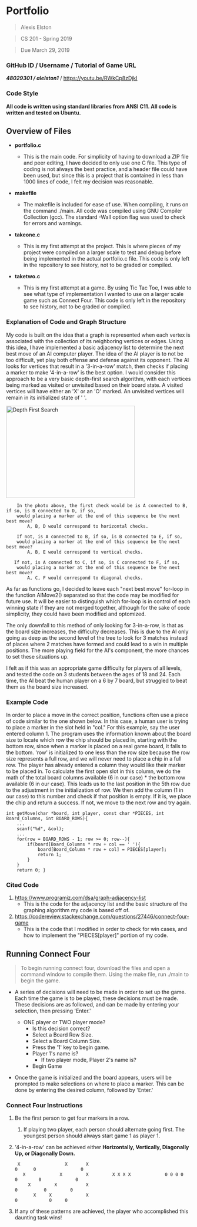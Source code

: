 # Portfolio
> Alexis Elston

> CS 201 - Spring 2019

> Due March 29, 2019

### GitHub ID / Username / Tutorial of Game URL
***48029301 / alelston1***  / https://youtu.be/RWkCp8zDjkI

### Code Style
**All code is written using standard libraries from ANSI C11. All code is written and tested on Ubuntu.**

## Overview of Files
- **portfolio.c**
  - This is the main code. For simplicity of having to download a ZIP file and peer editing, I have decided to only use one C file. This type of coding is not always the best practice, and a header file could have been used, but since this is a project that is contained in less than 1000 lines of code, I felt my decision was reasonable.

- **makefile**
  - The makefile is included for ease of use. When compiling, it runs on the command ./main. All code was compiled using GNU Compiler Collection (gcc). The standard -Wall option flag was used to check for errors and warnings.

- **takeone.c**
  - This is my first attempt at the project. This is where pieces of my project were compiled on a larger scale to test and debug before being implemented in the actual portfolio.c file. This code is only left in the repository to see history, not to be graded or compiled.
  
- **taketwo.c**
  - This is my first attempt at a game. By using Tic Tac Toe, I was able to see what type of implementation I wanted to use on a larger scale game such as Connect Four. This code is only left in the repository to see history, not to be graded or compiled.

### Explanation of Code and Graph Structure
My code is built on the idea that a graph is represented when each vertex is associated with the collection of its neighboring vertices or edges. Using this idea, I have implemented a basic adjacency list to determine the next best move of an AI computer player. The idea of the AI player is to not be too difficult, yet play both offense and defense against its opponent. The AI looks for vertices that result in a '3-in-a-row' match, then checks if placing a marker to make '4-in-a-row' is the best option. I would consider this approach to be a very basic depth-first search algorithm, with each vertices being marked as visited or unvisited based on their board state. A visited vertices will have either an 'X' or an 'O' marked. An unvisited vertices will remain in its initialized state of ' '.

<img src="https://res.cloudinary.com/practicaldev/image/fetch/s--BOANVe3t--/c_limit%2Cf_auto%2Cfl_progressive%2Cq_auto%2Cw_880/https://thepracticaldev.s3.amazonaws.com/i/f043vm2qhzufdgkezj3e.png" alt= "Depth First Search" width= "350" height= "250">

        In the photo above, the first check would be is A connected to B, if so, is B connected to D, if so,
        would placing a marker at the end of this sequence be the next best move?
            A, B, D would correspond to horizontal checks.
        
        If not, is A connected to B, if so, is B connected to E, if so,
        would placing a marker at the end of this sequence be the next best move?
            A, B, E would correspond to vertical checks.
       
       If not, is A connected to C, if so, is C connected to F, if so, 
        would placing a marker at the end of this sequence be the next best move? 
            A, C, F would correspond to diagonal checks.

As far as functions go, I decided to leave each "next best move" for-loop in the function AIMove2() separated so that the code may be modified for future use. It will be easier to distinguish which for-loop is in control of each winning state if they are not merged together, although for the sake of code simplicity, they could have been modified and optomized.

The only downfall to this method of only looking for 3-in-a-row, is that as the board size increases, the difficulty decreases. This is due to the AI only going as deep as the second level of the tree to look for 3 matches instead of places where 2 matches have formed and could lead to a win in multiple positions. The more playing field for the AI's component, the more chances to set these situations up.

I felt as if this was an appropriate game difficulty for players of all levels, and tested the code on 3 students between the ages of 18 and 24. Each time, the AI beat the human player on a 6 by 7 board, but struggled to beat them as the board size increased. 


### Example Code
In order to place a move in the correct position, functions often use a piece of code similar to the one shown below. In this case, a  human user is trying to place a marker in the slot held in "col." For this example, say the user entered column 1. The program uses   the information known about the board size to locate which row the chip should be placed in, starting with the bottom row, since when a marker is placed on a real game board, it falls to the bottom. 'row' is initialized to one less than the row size because the row size represents a full row, and we will never need to place a chip in a full row. The player has already entered a column they would like their marker to be placed in. To calculate the first open slot in this column, we do the math of the total board columns available (6 in our case) * the bottom row available (6 in our case). This leads us to the last position in the 5th row due to the adjustment in the initialization of row. We then add the column (1 in our case) to this number and check if that position is empty. If it is, we place the chip and return a success. If not, we move to the next row and try again.

    int getMove(char *board, int player, const char *PIECES, int Board_Columns, int BOARD_ROWS){
        ...
        scanf("%d", &col);
        ...
        for(row = BOARD_ROWS - 1; row >= 0; row--){
            if(board[Board_Columns * row + col == ' '){
                board[Board_Column * row + col] = PIECES[player];
                return 1;
            }
        }
        return 0; }
### Cited Code
1. https://www.programiz.com/dsa/graph-adjacency-list
    - This is the code for the adjacency list and the basic structure of the graphing algorithm my code is based off of.
2. https://codereview.stackexchange.com/questions/27446/connect-four-game
    - This is the code that I modified in order to check for win cases, and how to implement the "PIECES[player]" portion of my code.

## Running Connect Four
> To begin running connect four, download the files and open a command window to compile them. Using the make file, run ./main to begin the game. 

- A series of decisions will need to be made in order to set up the game. Each time the game is to be played, these decisions must be made. These decisions are as followed, and can be made by entering your selection, then pressing 'Enter.' 
    - ONE player or TWO player mode?
        - Is this decision correct?
        - Select a Board Row Size.
        - Select a Board Column Size.
        - Press the '1' key to begin game.
        - Player 1's name is?
            - If two player mode, Player 2's name is?
        - Begin Game

- Once the game is initialized and the board appears, users will be prompted to make selections on where to place a marker. This can be done by entering the desired column, followed by 'Enter.'


### Connect Four Instructions
1. Be the first person to get four markers in a row.
    1. If playing two player, each person should alternate going first. The youngest person should always start game 1 as player 1.
2. '4-in-a-row' can be achieved either **Horizontally, Vertically, Diagonally Up, or Diagonally Down.**

        X                 X       X                                          0      0                 0
          X             X         X         X X X X             0 0 0 0      0        0             0
            X         X           X                                          0          0         0
              X     X             X                                          0            0     0

3. If any of these patterns are achieved, the player who accomplished this daunting task wins!











